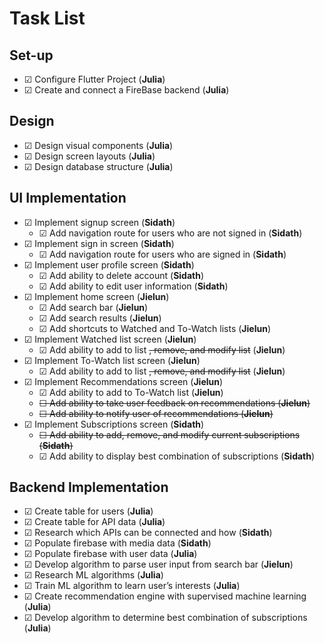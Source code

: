 # Task List

## Set-up
- &#9745; Configure Flutter Project (**Julia**)
- &#9745; Create and connect a FireBase backend (**Julia**)

## Design
- &#9745; Design visual components (**Julia**)
- &#9745; Design screen layouts (**Julia**)
- &#9745; Design database structure (**Julia**)

## UI Implementation
- &#9745; Implement signup screen (**Sidath**)
  - &#9745; Add navigation route for users who are not signed in (**Sidath**)
- &#9745; Implement sign in screen (**Sidath**)
  - &#9745; Add navigation route for users who are signed in (**Sidath**)
- &#9745; Implement user profile screen (**Sidath**)
  - &#9745; Add ability to delete account (**Sidath**)
  - &#9745; Add ability to edit user information (**Sidath**)
- &#9745; Implement home screen (**Jielun**)
  - &#9745; Add search bar (**Jielun**)
  - &#9745; Add search results (**Jielun**)
  - &#9745; Add shortcuts to Watched and To-Watch lists (**Jielun**)
- &#9745; Implement Watched list screen (**Jielun**)
  - &#9745; Add ability to add to list ~~, remove, and modify list~~ (**Jielun**)
- &#9745; Implement To-Watch list screen (**Jielun**)
  - &#9745; Add ability to add to list ~~, remove, and modify list~~ (**Jielun**)
- &#9745; Implement Recommendations screen (**Jielun**)
  - &#9745; Add ability to add to To-Watch list (**Jielun**)
  - ~~&#9744; Add ability to take user feedback on recommendations (**Jielun**)~~
  - ~~&#9744; Add ability to notify user of recommendations (**Jielun**)~~
- &#9745; Implement Subscriptions screen (**Sidath**)
  - ~~&#9744; Add ability to add, remove, and modify current subscriptions (**Sidath**)~~
  - &#9745; Add ability to display best combination of subscriptions (**Sidath**)

## Backend Implementation
- &#9745; Create table for users (**Julia**)
- &#9745; Create table for API data (**Julia**)
- &#9745; Research which APIs can be connected and how (**Sidath**)
- &#9745; Populate firebase with media data (**Sidath**)
- &#9745; Populate firebase with user data (**Julia**)
- &#9745; Develop algorithm to parse user input from search bar (**Jielun**)
- &#9745; Research ML algorithms (**Julia**)
- &#9745; Train ML algorithm to learn user’s interests (**Julia**)
- &#9745; Create recommendation engine with supervised machine learning (**Julia**)
- &#9745; Develop algorithm to determine best combination of subscriptions (**Julia**)
